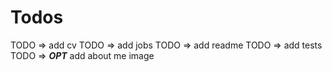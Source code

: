 # Todos

TODO => add cv
TODO => add jobs
TODO => add readme
TODO => add tests
TODO => **_OPT_** add about me image

